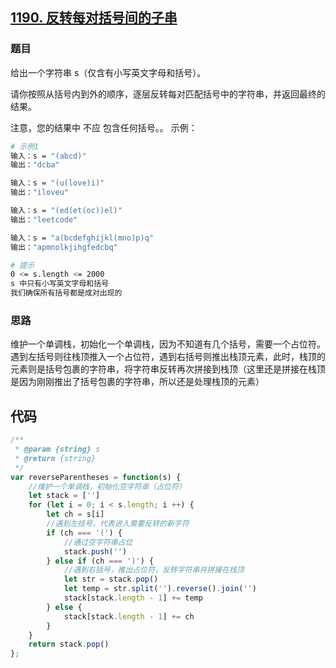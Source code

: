 ## [1190. 反转每对括号间的子串](https://leetcode-cn.com/problems/reverse-substrings-between-each-pair-of-parentheses/)
### 题目
给出一个字符串 s（仅含有小写英文字母和括号）。

请你按照从括号内到外的顺序，逐层反转每对匹配括号中的字符串，并返回最终的结果。

注意，您的结果中 不应 包含任何括号。。
示例：
```sh
# 示例1
输入：s = "(abcd)"
输出："dcba"

输入：s = "(u(love)i)"
输出："iloveu"

输入：s = "(ed(et(oc))el)"
输出："leetcode"

输入：s = "a(bcdefghijkl(mno)p)q"
输出："apmnolkjihgfedcbq"

# 提示
0 <= s.length <= 2000
s 中只有小写英文字母和括号
我们确保所有括号都是成对出现的
```
### 思路
维护一个单调栈，初始化一个单调栈，因为不知道有几个括号，需要一个占位符。遇到左括号则往栈顶推入一个占位符，遇到右括号则推出栈顶元素，此时，栈顶的元素则是括号包裹的字符串，将字符串反转再次拼接到栈顶（这里还是拼接在栈顶是因为刚刚推出了括号包裹的字符串，所以还是处理栈顶的元素）
## 代码
```javascript
/**
 * @param {string} s
 * @return {string}
 */
var reverseParentheses = function(s) {
    //维护一个单调栈，初始化空字符串（占位符）
    let stack = ['']
    for (let i = 0; i < s.length; i ++) {
        let ch = s[i]
        //遇到左括号，代表进入需要反转的新字符
        if (ch === '(') {
            //通过空字符串占位
            stack.push('')
        } else if (ch === ')') {
            //遇到右括号，推出占位符，反转字符串并拼接在栈顶
            let str = stack.pop()
            let temp = str.split('').reverse().join('')
            stack[stack.length - 1] += temp
        } else {
            stack[stack.length - 1] += ch
        }
    }
    return stack.pop()
};
```


